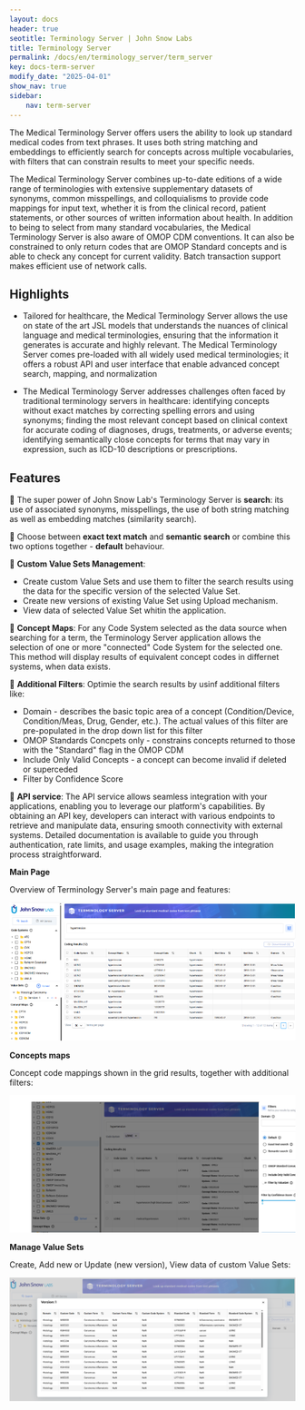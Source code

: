 ```yaml
---
layout: docs
header: true
seotitle: Terminology Server | John Snow Labs
title: Terminology Server 
permalink: /docs/en/terminology_server/term_server
key: docs-term-server
modify_date: "2025-04-01"
show_nav: true
sidebar:
    nav: term-server
---
```


The Medical Terminology Server offers users the ability to look up standard medical codes from text phrases. It uses both string matching and embeddings to efficiently search for concepts across multiple vocabularies, with filters that can constrain results to meet your specific needs. 

The Medical Terminology Server combines up-to-date editions of a wide range of terminologies with extensive supplementary datasets of synonyms, common misspellings, and colloquialisms to provide code mappings for input text, whether it is from the clinical record, patient statements, or other sources of written information about health. In addition to being to select from many standard vocabularies, the Medical Terminology Server is also aware of OMOP CDM conventions. It can also be constrained to only return codes that are OMOP Standard concepts and is able to check any concept for current validity. Batch transaction support makes efficient use of network calls.


## Highlights
* Tailored for healthcare, the Medical Terminology Server allows the use on state of the art JSL models that understands the nuances of clinical language and medical terminologies, ensuring that the information it generates is accurate and highly relevant. The Medical Terminology Server comes pre-loaded with all widely used medical terminologies; it offers a robust API and user interface that enable advanced concept search, mapping, and normalization

* The Medical Terminology Server addresses challenges often faced by traditional terminology servers in healthcare: identifying concepts without exact matches by correcting spelling errors and using synonyms; finding the most relevant concept based on clinical context for accurate coding of diagnoses, drugs, treatments, or adverse events; identifying semantically close concepts for terms that may vary in expression, such as ICD-10 descriptions or prescriptions.


## Features

🚀 The super power of John Snow Lab's Terminology Server is **search**: its use of associated synonyms, misspellings, the use of both string matching as well as embedding matches (similarity search). 

🚀 Choose between **exact text match** and **semantic search** or combine this two options together - **default** behaviour.

🚀 **Custom Value Sets Management**: 
* Create custom Value Sets and use them to filter the search results using the data for the specific version of the selected Value Set.
* Create new versions of existing Value Set using Upload mechanism.
* View data of selected Value Set whitin the application.  

🚀 **Concept Maps**: 
For any Code System selected as the data source when searching for a term, the Terminology Server application allows the selection of one or more "connected" Code System for the selected one.
This method will display results of equivalent concept codes in differnet systems, when data exists.   

🚀 **Additional Filters**:
Optimie the search results by usinf additional filters like: 
* Domain - describes the basic topic area of a concept (Condition/Device, Condition/Meas, Drug, Gender, etc.). The actual values of this filter are pre-populated in the drop down list for this filter
* OMOP Standards Concpets only - constrains concepts returned to those with the "Standard" flag in the OMOP CDM
* Include Only Valid Concepts - a concept can become invalid if deleted or superceded
* Filter by Confidence Score

 🚀 **API service**:
The API service allows seamless integration with your applications, enabling you to leverage our platform's capabilities. By obtaining an API key, developers can interact with various endpoints to retrieve and manipulate data, ensuring smooth connectivity with external systems. Detailed documentation is available to guide you through authentication, rate limits, and usage examples, making the integration process straightforward.


**Main Page**

Overview of Terminology Server's main page and features:


![Terminology Service by John Snow Labs](/assets/images/TS1.png)


**Concepts maps**

Concept code mappings shown in the grid results, together with additional filters: 

![Terminology Service by John Snow Labs](/assets/images/TS2.png)


**Manage Value Sets**

Create, Add new or Update (new version), View data of custom Value Sets:  

![Terminology Service by John Snow Labs](/assets/images/TS3.png)
